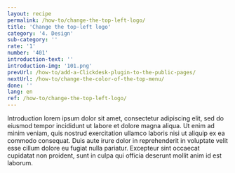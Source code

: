 ```yaml
---
layout: recipe
permalink: /how-to/change-the-top-left-logo/
title: 'Change the top-left logo'
category: '4. Design'
sub-category: ''
rate: '1'
number: '401'
introduction-text: ''
introduction-img: '101.png'
prevUrl: /how-to/add-a-Clickdesk-plugin-to-the-public-pages/
nextUrl: /how-to/change-the-color-of-the-top-menu/
done: ''
lang: en
ref: /how-to/change-the-top-left-logo/
---
```


Introduction lorem ipsum dolor sit amet, consectetur adipiscing elit, sed do eiusmod tempor incididunt ut labore et dolore magna aliqua. Ut enim ad minim veniam, quis nostrud exercitation ullamco laboris nisi ut aliquip ex ea commodo consequat. Duis aute irure dolor in reprehenderit in voluptate velit esse cillum dolore eu fugiat nulla pariatur. Excepteur sint occaecat cupidatat non proident, sunt in culpa qui officia deserunt mollit anim id est laborum.

